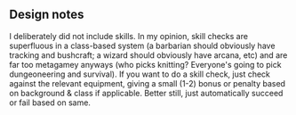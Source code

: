 ## Design notes

I deliberately did not include skills. In my opinion, skill checks are
superfluous in a class-based system (a barbarian should obviously have tracking
and bushcraft; a wizard should obviously have arcana, etc) and are far too
metagamey anyways (who picks knitting? Everyone's going to pick dungeoneering
and survival). If you want to do a skill check, just check against the relevant
equipment, giving a small (1-2) bonus or penalty based on background & class if
applicable. Better still, just automatically succeed or fail based on same.
